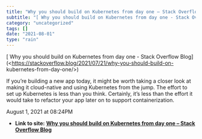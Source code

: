 ```yaml
---
title: "Why you should build on Kubernetes from day one – Stack Overflow Blog"
subtitle: "[ Why you should build on Kubernetes from day one - Stack Overflow"
category: "uncategorized"
tags: []
date: "2021-08-01"
type: "rain"
---
```

[ Why you should build on Kubernetes from day one - Stack Overflow
Blog](<https://stackoverflow.blog/2021/07/21/why-you-should-build-on-
kubernetes-from-day-one/>)

If you’re building a new app today, it might be worth taking a closer look at
making it cloud-native and using Kubernetes from the jump. The effort to set
up Kubernetes is less than you think. Certainly, it’s less than the effort it
would take to refactor your app later on to support containerization.

August 1, 2021 at 08:24PM


* **Link to site:** **[Why you should build on Kubernetes from day one – Stack Overflow Blog](None)**